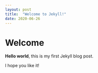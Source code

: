```yaml
---
layout: post
title:  "Welcome to Jekyll!"
date: 2020-06-26
---
```


# Welcome

**Hello world**, this is my first Jekyll blog post.

I hope you like it!
